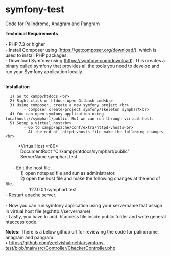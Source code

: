 # symfony-test
 Code for Palindrome, Anagram and Pangram
 
<b>Technical Requirements</b><br><br>
    - PHP 7.3 or higher<br>
    - Install Composer using (https://getcomposer.org/download/), which is used to install PHP packages.<br>
    - Download Symfony using (https://symfony.com/download). This creates a binary called symfony that provides all the tools you need to develop and run your Symfony application locally.<br><br>
    
 <b>Installation</b><br>
 
      1) Go to xampp/htdocs.<br>
      2) Right click on htdocs open Gitbash cmd<br>
      3) Using composer, create a new symfony project <br>           
            - composer create-project symfony/skeleton symphart<br> 
      4) You can open symfony application using localhost://symphart/public. But we can run through virtual host.     
      5) Setup a virtual host<br>     
            - Go to xampp/apache/conf/extra/httpd-vhosts<br>     
            - At the end of  httpd-vhosts file make the following changes.<br> 
          <VirtualHost *:80><br>
            DocumentRoot "C:/xampp/htdocs/symphart/public"<br>
            ServerName symphart.test<br>
           </VirtualHost><br>
      - Edit the host file.<br>            
            1) open notepad file and run as administrator.<br>            
            2) open the host file and make the following changes at the end of file.<br>
                   127.0.0.1 symphart.test<br>
       - Restart apache server.<br>      
       - Now you can run symfony application using your servername that assign in virtual host file (eg:http://servername).<br>
       - Lastly, you have to add .htaccess file inside public folder and write general htaccess code.
       
  <b>Notes:</b> There is a below github url for reviewing the code for palindrome, anagram and pangram.<br>
                •	https://github.com/zeelvishalmehta/symfony-test/blob/main/src/Controller/CheckerController.php
    
